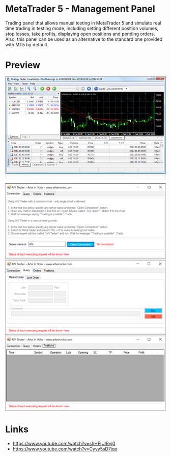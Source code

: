 # MetaTrader 5 - Management Panel

Trading panel that allows manual testing in MetaTrader 5 and simulate real time trading in testing mode, including setting different position volumes, stop losses, take profits, displaying open positions and pending orders. 
Also, this panel can be used as an alternative to the standard one provided with MT5 by default. 

# Preview

![](Screens/Demo.png)
![](Screens/Home.png)
![](Screens/Inputs.png)
![](Screens/Positions.png)

# Links

- https://www.youtube.com/watch?v=shHEjUIRyj0
- https://www.youtube.com/watch?v=Cyyy5sD7jqo

